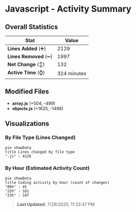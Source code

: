 # Javascript - Activity Summary 

## Overall Statistics

| Stat                   | Value                                                             |
| ---------------------- | ----------------------------------------------------------------- |
| **Lines Added** (➕)   | 2129                                          |
| **Lines Removed** (➖) | 1997                                        |
| **Net Change** (↕)    | 132                |
| **Active Time** (⌚)   | 324 minutes |


## Modified Files
- **array.js** (+504, -499)
- **objects.js** (+1625, -1498)

## Visualizations

### By File Type (Lines Changed)

```mermaid
pie showData
title Lines changed by file type
".js" : 4126
```

### By Hour (Estimated Activity Count)

```mermaid
pie showData
title Coding activity by hour (count of changes)
"00h" : 45
"22h" : 161
"23h" : 107
```


> **Last Updated:** 7/29/2025, 11:33:47 PM